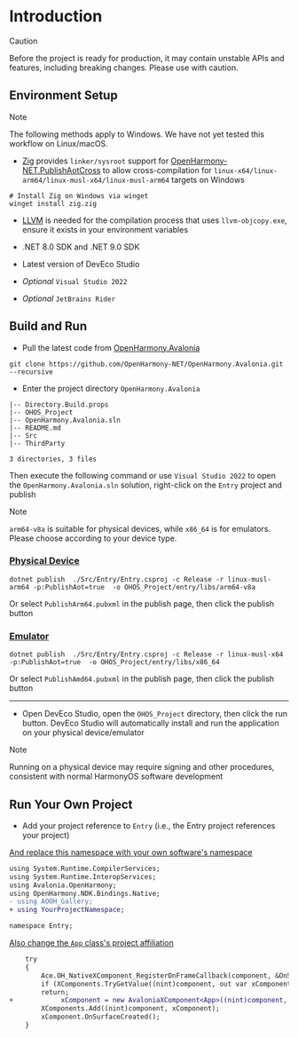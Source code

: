 # Introduction

> [!CAUTION]
> Before the project is ready for production, it may contain unstable APIs and features, including breaking changes. Please use with caution.

## Environment Setup

> [!NOTE]
> The following methods apply to Windows. We have not yet tested this workflow on Linux/macOS.

* [Zig](https://ziglang.org/) provides `linker/sysroot` support for [OpenHarmony-NET.PublishAotCross](https://github.com/OpenHarmony-NET/PublishAotCross?tab=readme-ov-file#openharmony-netpublishaotcross) to allow cross-compilation for `linux-x64/linux-arm64/linux-musl-x64/linux-musl-arm64` targets on Windows

```shell
# Install Zig on Windows via winget
winget install zig.zig
```

* [LLVM](https://releases.llvm.org/download.html) is needed for the compilation process that uses `llvm-objcopy.exe`, ensure it exists in your environment variables

* .NET 8.0 SDK and .NET 9.0 SDK

* Latest version of DevEco Studio

* _Optional_ `Visual Studio 2022`

* _Optional_ `JetBrains Rider`

## Build and Run

* Pull the latest code from [OpenHarmony.Avalonia](https://github.com/OpenHarmony-NET/OpenHarmony.Avalonia)

```shell
git clone https://github.com/OpenHarmony-NET/OpenHarmony.Avalonia.git --recursive
```

* Enter the project directory `OpenHarmony.Avalonia`

```shell
|-- Directory.Build.props
|-- OHOS_Project
|-- OpenHarmony.Avalonia.sln
|-- README.md
|-- Src
|-- ThirdParty

3 directories, 3 files
```

Then execute the following command or use `Visual Studio 2022` to open the `OpenHarmony.Avalonia.sln` solution, right-click on the `Entry` project and publish

> [!NOTE]
> `arm64-v8a` is suitable for physical devices, while `x86_64` is for emulators. Please choose according to your device type.

### [Physical Device](#tab/physical)

```shell
dotnet publish  ./Src/Entry/Entry.csproj -c Release -r linux-musl-arm64 -p:PublishAot=true  -o OHOS_Project/entry/libs/arm64-v8a
```

Or select `PublishArm64.pubxml` in the publish page, then click the publish button

### [Emulator](#tab/virtual)

```shell
dotnet publish  ./Src/Entry/Entry.csproj -c Release -r linux-musl-x64 -p:PublishAot=true  -o OHOS_Project/entry/libs/x86_64
```

Or select `PublishAmd64.pubxml` in the publish page, then click the publish button

---

* Open DevEco Studio, open the `OHOS_Project` directory, then click the run button. DevEco Studio will automatically install and run the application on your physical device/emulator

> [!NOTE]
> Running on a physical device may require signing and other procedures, consistent with normal HarmonyOS software development

## Run Your Own Project

* Add your project reference to `Entry` (i.e., the Entry project references your project)

[And replace this namespace with your own software's namespace](https://github.com/OpenHarmony-NET/OpenHarmony.Avalonia/blob/2f0af9d19832c48a69e972eb263caf4a68f381c6/Src/Entry/XComponentEntry.cs#L5)

```diff
using System.Runtime.CompilerServices;
using System.Runtime.InteropServices;
using Avalonia.OpenHarmony;
using OpenHarmony.NDK.Bindings.Native;
- using AOOH_Gallery;
+ using YourProjectNamespace;

namespace Entry;
```

[Also change the `App` class's project affiliation](https://github.com/OpenHarmony-NET/OpenHarmony.Avalonia/blob/2f0af9d19832c48a69e972eb263caf4a68f381c6/Src/Entry/XComponentEntry.cs#L21)

```diff
    try
    {
        Ace.OH_NativeXComponent_RegisterOnFrameCallback(component, &OnSurfaceRendered);
        if (XComponents.TryGetValue((nint)component, out var xComponent))
        return;
+            xComponent = new AvaloniaXComponent<App>((nint)component, (nint)window);
        XComponents.Add((nint)component, xComponent);
        xComponent.OnSurfaceCreated();
    }
```
